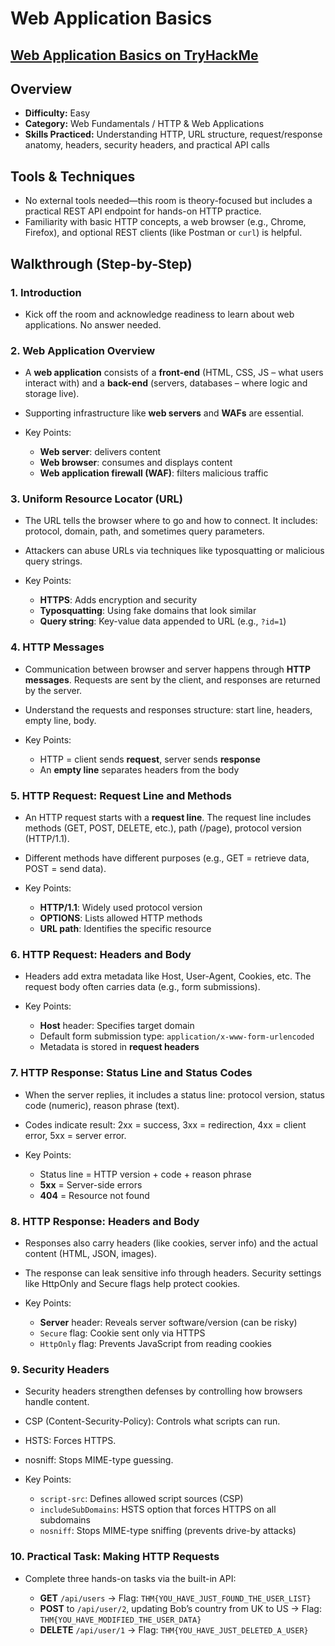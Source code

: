 # Web Application Basics

## [Web Application Basics on TryHackMe](https://tryhackme.com/room/webapplicationbasics)

## Overview

* **Difficulty:** Easy
* **Category:** Web Fundamentals / HTTP & Web Applications
* **Skills Practiced:** Understanding HTTP, URL structure, request/response anatomy, headers, security headers, and practical API calls

## Tools & Techniques

* No external tools needed—this room is theory-focused but includes a practical REST API endpoint for hands-on HTTP practice.
* Familiarity with basic HTTP concepts, a web browser (e.g., Chrome, Firefox), and optional REST clients (like Postman or `curl`) is helpful.

## Walkthrough (Step-by-Step)

### 1. Introduction

* Kick off the room and acknowledge readiness to learn about web applications. No answer needed.

### 2. Web Application Overview

* A **web application** consists of a **front-end** (HTML, CSS, JS – what users interact with) and a **back-end** (servers, databases – where logic and storage live).
* Supporting infrastructure like **web servers** and **WAFs** are essential.

* Key Points:
	* **Web server**: delivers content
	* **Web browser**: consumes and displays content
	* **Web application firewall (WAF)**: filters malicious traffic

### 3. Uniform Resource Locator (URL)

* The URL tells the browser where to go and how to connect. It includes: protocol, domain, path, and sometimes query parameters.
* Attackers can abuse URLs via techniques like typosquatting or malicious query strings.

* Key Points:

	* **HTTPS**: Adds encryption and security
	* **Typosquatting**: Using fake domains that look similar
	* **Query string**: Key-value data appended to URL (e.g., `?id=1`)

### 4. HTTP Messages

* Communication between browser and server happens through **HTTP messages**. Requests are sent by the client, and responses are returned by the server.
* Understand the requests and responses structure: start line, headers, empty line, body.

* Key Points:

	* HTTP = client sends **request**, server sends **response**
	* An **empty line** separates headers from the body

### 5. HTTP Request: Request Line and Methods

* An HTTP request starts with a **request line**. The request line includes methods (GET, POST, DELETE, etc.), path (/page), protocol version (HTTP/1.1).
* Different methods have different purposes (e.g., GET = retrieve data, POST = send data).

* Key Points:

	* **HTTP/1.1**: Widely used protocol version
	* **OPTIONS**: Lists allowed HTTP methods
	* **URL path**: Identifies the specific resource

### 6. HTTP Request: Headers and Body

* Headers add extra metadata like Host, User-Agent, Cookies, etc. The request body often carries data (e.g., form submissions).

* Key Points:

	* **Host** header: Specifies target domain
	* Default form submission type: `application/x-www-form-urlencoded`
	* Metadata is stored in **request headers**

### 7. HTTP Response: Status Line and Status Codes

* When the server replies, it includes a status line: protocol version, status code (numeric), reason phrase (text).
* Codes indicate result: 2xx = success, 3xx = redirection, 4xx = client error, 5xx = server error.

* Key Points:

	* Status line = HTTP version + code + reason phrase
	* **5xx** = Server-side errors
	* **404** = Resource not found

### 8. HTTP Response: Headers and Body

* Responses also carry headers (like cookies, server info) and the actual content (HTML, JSON, images).
* The response can leak sensitive info through headers. Security settings like HttpOnly and Secure flags help protect cookies.

* Key Points:

	* **Server** header: Reveals server software/version (can be risky)
	* `Secure` flag: Cookie sent only via HTTPS
	* `HttpOnly` flag: Prevents JavaScript from reading cookies

### 9. Security Headers

* Security headers strengthen defenses by controlling how browsers handle content.
* CSP (Content-Security-Policy): Controls what scripts can run.
* HSTS: Forces HTTPS.
* nosniff: Stops MIME-type guessing.

* Key Points:

	* `script-src`: Defines allowed script sources (CSP)
	* `includeSubDomains`: HSTS option that forces HTTPS on all subdomains
	* `nosniff`: Stops MIME-type sniffing (prevents drive-by attacks)

### 10. Practical Task: Making HTTP Requests

* Complete three hands-on tasks via the built-in API:

	* **GET** `/api/users` → Flag: `THM{YOU_HAVE_JUST_FOUND_THE_USER_LIST}`
	* **POST** to `/api/user/2`, updating Bob’s country from UK to US → Flag: `THM{YOU_HAVE_MODIFIED_THE_USER_DATA}`
	* **DELETE** `/api/user/1` → Flag: `THM{YOU_HAVE_JUST_DELETED_A_USER}`
